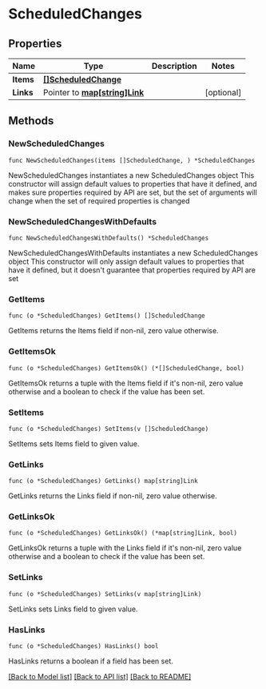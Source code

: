# ScheduledChanges

## Properties

Name | Type | Description | Notes
------------ | ------------- | ------------- | -------------
**Items** | [**[]ScheduledChange**](ScheduledChange.md) |  | 
**Links** | Pointer to [**map[string]Link**](Link.md) |  | [optional] 

## Methods

### NewScheduledChanges

`func NewScheduledChanges(items []ScheduledChange, ) *ScheduledChanges`

NewScheduledChanges instantiates a new ScheduledChanges object
This constructor will assign default values to properties that have it defined,
and makes sure properties required by API are set, but the set of arguments
will change when the set of required properties is changed

### NewScheduledChangesWithDefaults

`func NewScheduledChangesWithDefaults() *ScheduledChanges`

NewScheduledChangesWithDefaults instantiates a new ScheduledChanges object
This constructor will only assign default values to properties that have it defined,
but it doesn't guarantee that properties required by API are set

### GetItems

`func (o *ScheduledChanges) GetItems() []ScheduledChange`

GetItems returns the Items field if non-nil, zero value otherwise.

### GetItemsOk

`func (o *ScheduledChanges) GetItemsOk() (*[]ScheduledChange, bool)`

GetItemsOk returns a tuple with the Items field if it's non-nil, zero value otherwise
and a boolean to check if the value has been set.

### SetItems

`func (o *ScheduledChanges) SetItems(v []ScheduledChange)`

SetItems sets Items field to given value.


### GetLinks

`func (o *ScheduledChanges) GetLinks() map[string]Link`

GetLinks returns the Links field if non-nil, zero value otherwise.

### GetLinksOk

`func (o *ScheduledChanges) GetLinksOk() (*map[string]Link, bool)`

GetLinksOk returns a tuple with the Links field if it's non-nil, zero value otherwise
and a boolean to check if the value has been set.

### SetLinks

`func (o *ScheduledChanges) SetLinks(v map[string]Link)`

SetLinks sets Links field to given value.

### HasLinks

`func (o *ScheduledChanges) HasLinks() bool`

HasLinks returns a boolean if a field has been set.


[[Back to Model list]](../README.md#documentation-for-models) [[Back to API list]](../README.md#documentation-for-api-endpoints) [[Back to README]](../README.md)


